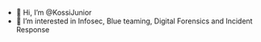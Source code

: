 - 👋 Hi, I’m @KossiJunior
- 👀 I’m interested in Infosec, Blue teaming, Digital Forensics and Incident Response

<!---
KossiJunior/KossiJunior is a ✨ special ✨ repository because its `README.md` (this file) appears on your GitHub profile.
You can click the Preview link to take a look at your changes.
--->
